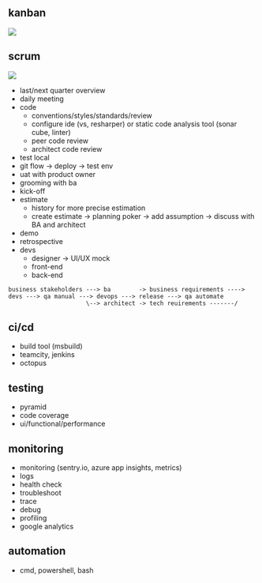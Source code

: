 ## kanban

<img src="https://leankit.com/uploads/images/general/_xLarge/kanban_guide_print_KPO_bleed_board2.jpg" />

## scrum 

<img src="https://www.pmi.org/kasimage/d3e3f54a-6437-4c34-96c0-a8022b3e7a61/image01.jpg" />

* last/next quarter overview 
* daily meeting
* code
  * conventions/styles/standards/review
  * configure ide (vs, resharper) or static code analysis tool (sonar cube, linter)
  * peer code review
  * architect code review
* test local
* git flow -> deploy -> test env
* uat with product owner
* grooming with ba
* kick-off
* estimate
  * history for more precise estimation
  * create estimate -> planning poker -> add assumption -> discuss with BA and architect
* demo
* retrospective
* devs
  * designer -> UI/UX mock
  * front-end
  * back-end
  
```
business stakeholders ---> ba        -> business requirements ----> devs ---> qa manual ---> devops ---> release ---> qa automate
                      \--> architect -> tech reuirements -------/ 
```

## ci/cd
* build tool (msbuild)
* teamcity, jenkins
* octopus

## testing
* pyramid
* code coverage
* ui/functional/performance

## monitoring
* monitoring (sentry.io, azure app insights, metrics)
* logs
* health check
* troubleshoot
* trace
* debug
* profiling
* google analytics

## automation
* cmd, powershell, bash
